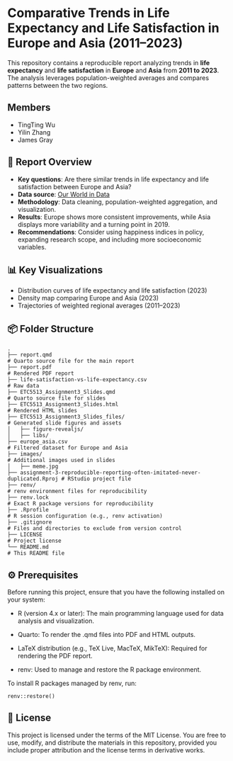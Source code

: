 # Comparative Trends in Life Expectancy and Life Satisfaction in Europe and Asia (2011–2023)

This repository contains a reproducible report analyzing trends in **life expectancy** and **life satisfaction** in **Europe** and **Asia** from **2011 to 2023**. The analysis leverages population-weighted averages and compares patterns between the two regions.

## Members

- TingTing Wu
- Yilin Zhang
- James Gray

## 📄 Report Overview

- **Key questions**: Are there similar trends in life expectancy and life satisfaction between Europe and Asia?
- **Data source**: [Our World in Data](https://ourworldindata.org/grapher/life-satisfaction-vs-life-expectancy)
- **Methodology**: Data cleaning, population-weighted aggregation, and visualization.
- **Results**: Europe shows more consistent improvements, while Asia displays more variability and a turning point in 2019.
- **Recommendations**: Consider using happiness indices in policy, expanding research scope, and including more socioeconomic variables.

## 📊 Key Visualizations

- Distribution curves of life expectancy and life satisfaction (2023)
- Density map comparing Europe and Asia (2023)
- Trajectories of weighted regional averages (2011–2023)

## 📦 Folder Structure

```
.
├── report.qmd                                                                # Quarto source file for the main report
├── report.pdf                                                                # Rendered PDF report
├── life-satisfaction-vs-life-expectancy.csv                                  # Raw data
├── ETC5513_Assignment3_Slides.qmd                                            # Quarto source file for slides
├── ETC5513_Assignment3_Slides.html                                           # Rendered HTML slides
├── ETC5513_Assignment3_Slides_files/                                         # Generated slide figures and assets
│   ├── figure-revealjs/
│   ├── libs/
├── europe_asia.csv                                                           # Filtered dataset for Europe and Asia
├── images/                                                                   # Additional images used in slides
│   ├── meme.jpg
├── assignment-3-reproducible-reporting-often-imitated-never-duplicated.Rproj # RStudio project file
├── renv/                                                                     # renv environment files for reproducibility
├── renv.lock                                                                 # Exact R package versions for reproducibility
├── .Rprofile                                                                 # R session configuration (e.g., renv activation)
├── .gitignore                                                                # Files and directories to exclude from version control
├── LICENSE                                                                   # Project license 
└── README.md                                                                 # This README file
```

## ⚙️ Prerequisites

Before running this project, ensure that you have the following installed on your system:

- R (version 4.x or later): The main programming language used for data analysis and visualization.

- Quarto: To render the .qmd files into PDF and HTML outputs.

- LaTeX distribution (e.g., TeX Live, MacTeX, MikTeX): Required for rendering the PDF report.

- renv: Used to manage and restore the R package environment.

To install R packages managed by renv, run:

```
renv::restore()
```

## 📜 License

This project is licensed under the terms of the MIT License. You are free to use, modify, and distribute the materials in this repository, provided you include proper attribution and the license terms in derivative works.